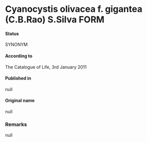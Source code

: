 # Cyanocystis olivacea f. gigantea (C.B.Rao) S.Silva FORM

#### Status
SYNONYM

#### According to
The Catalogue of Life, 3rd January 2011

#### Published in
null

#### Original name
null

### Remarks
null
